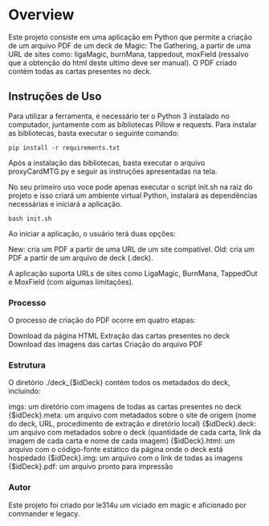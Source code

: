 # Overview

Este projeto consiste em uma aplicação em Python que permite a criação de um arquivo PDF de um deck de Magic: The Gathering, a partir de uma URL de sites como: ligaMagic, burnMana, tappedout, moxField (ressalvo que a obtenção do html deste ultimo deve ser manual). O PDF criado contém todas as cartas presentes no deck.

## Instruções de Uso

Para utilizar a ferramenta, é necessário ter o Python 3 instalado no computador, juntamente com as bibliotecas Pillow e requests. Para instalar as bibliotecas, basta executar o seguinte comando:

`pip install -r requirements.txt`

Após a instalação das bibliotecas, basta executar o arquivo proxyCardMTG.py e seguir as instruções apresentadas na tela.

No seu primeiro uso voce pode apenas executar o script init.sh na raiz do projeto e isso  criará um ambiente virtual Python, instalará as dependências necessárias e iniciará a aplicação.

`bash init.sh`

Ao iniciar a aplicação, o usuário terá duas opções:

New: cria um PDF a partir de uma URL de um site compatível.
Old: cria um PDF a partir de um arquivo de deck (.deck).

A aplicação suporta URLs de sites como LigaMagic, BurnMana, TappedOut e MoxField (com algumas limitações).

### Processo

O processo de criação do PDF ocorre em quatro etapas:

Download da página HTML
Extração das cartas presentes no deck
Download das imagens das cartas
Criação do arquivo PDF


### Estrutura
O diretório ./deck_{$idDeck} contém todos os metadados do deck, incluindo:

imgs: um diretório com imagens de todas as cartas presentes no deck
{$idDeck}.meta: um arquivo com metadados sobre o site de origem (nome do deck, URL, procedimento de extração e diretório local)
{$idDeck}.deck: um arquivo com metadados sobre o deck (quantidade de cada carta, link da imagem de cada carta e nome de cada imagem)
{$idDeck}.html: um arquivo com o código-fonte estático da página onde o deck está hospedado
{$idDeck}.img: um arquivo com o link de todas as imagens
{$idDeck}.pdf: um arquivo pronto para impressão

### Autor
Este projeto foi criado por le314u um viciado em magic e aficionado por commander e legacy.


